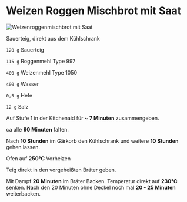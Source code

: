# Weizen Roggen Mischbrot mit Saat

![Weizenroggenmischbrot mit Saat](bilder/WeizenRoggenmischbrot-mit-Saat.jpg)

Sauerteig, direkt aus dem Kühlschrank

`120 g` Sauerteig

`115 g` Roggenmehl Type 997

`400 g` Weizenmehl Type 1050

`400 g` Wasser

`0,5 g` Hefe

`12 g` Salz

Auf Stufe 1 in der Kitchenaid für **~ 7 Minuten** zusammengeben.

ca alle **90 Minuten** falten.

Nach **10 Stunden** im Gärkorb den Kühlschrank und weitere **10 Stunden** gehen lassen.

Ofen auf **250°C** Vorheizen

Teig direkt in den vorgeheißten Bräter geben.


Mit Dampf **20 Minuten** im Bräter Backen. Temperatur direkt auf **230°C** senken. Nach den 20 Minuten ohne Deckel noch mal **20 - 25 Minuten** weiterbacken.
